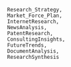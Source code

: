     Research_Strategy,
    Market_Force_Plan,
    InternetResearch,
    NewsAnalysis,
    PatentResearch,
    ConsultingInsights,
    FutureTrends,
    DocumentAnalysis,
    ResearchSynthesis
